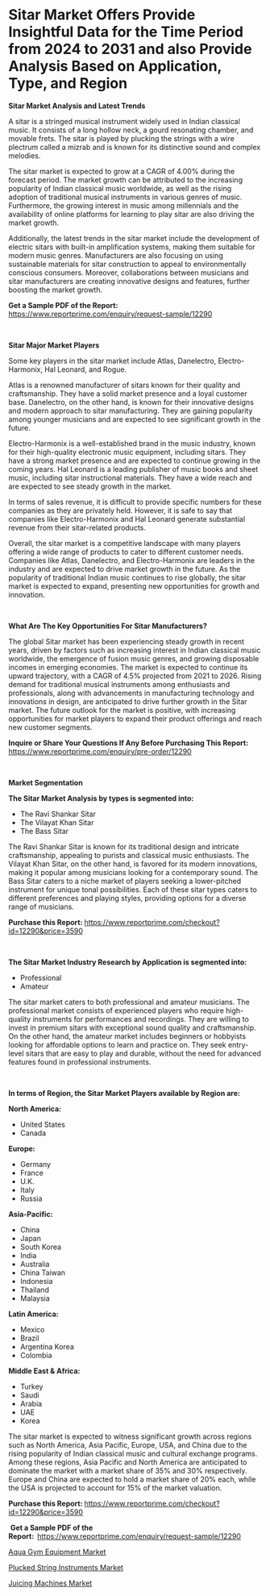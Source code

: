 <p><h1>Sitar Market Offers Provide Insightful Data for the Time Period from 2024 to 2031 and also Provide Analysis Based on Application, Type, and Region</h1></p><p><strong>Sitar Market Analysis and Latest Trends</strong></p>
<p><p>A sitar is a stringed musical instrument widely used in Indian classical music. It consists of a long hollow neck, a gourd resonating chamber, and movable frets. The sitar is played by plucking the strings with a wire plectrum called a mizrab and is known for its distinctive sound and complex melodies.</p><p>The sitar market is expected to grow at a CAGR of 4.00% during the forecast period. The market growth can be attributed to the increasing popularity of Indian classical music worldwide, as well as the rising adoption of traditional musical instruments in various genres of music. Furthermore, the growing interest in music among millennials and the availability of online platforms for learning to play sitar are also driving the market growth.</p><p>Additionally, the latest trends in the sitar market include the development of electric sitars with built-in amplification systems, making them suitable for modern music genres. Manufacturers are also focusing on using sustainable materials for sitar construction to appeal to environmentally conscious consumers. Moreover, collaborations between musicians and sitar manufacturers are creating innovative designs and features, further boosting the market growth.</p></p>
<p><strong>Get a Sample PDF of the Report:&nbsp;</strong> <a href="https://www.reportprime.com/enquiry/request-sample/12290">https://www.reportprime.com/enquiry/request-sample/12290</a></p>
<p>&nbsp;</p>
<p><strong>Sitar Major Market Players</strong></p>
<p><p>Some key players in the sitar market include Atlas, Danelectro, Electro-Harmonix, Hal Leonard, and Rogue. </p><p>Atlas is a renowned manufacturer of sitars known for their quality and craftsmanship. They have a solid market presence and a loyal customer base. Danelectro, on the other hand, is known for their innovative designs and modern approach to sitar manufacturing. They are gaining popularity among younger musicians and are expected to see significant growth in the future.</p><p>Electro-Harmonix is a well-established brand in the music industry, known for their high-quality electronic music equipment, including sitars. They have a strong market presence and are expected to continue growing in the coming years. Hal Leonard is a leading publisher of music books and sheet music, including sitar instructional materials. They have a wide reach and are expected to see steady growth in the market.</p><p>In terms of sales revenue, it is difficult to provide specific numbers for these companies as they are privately held. However, it is safe to say that companies like Electro-Harmonix and Hal Leonard generate substantial revenue from their sitar-related products.</p><p>Overall, the sitar market is a competitive landscape with many players offering a wide range of products to cater to different customer needs. Companies like Atlas, Danelectro, and Electro-Harmonix are leaders in the industry and are expected to drive market growth in the future. As the popularity of traditional Indian music continues to rise globally, the sitar market is expected to expand, presenting new opportunities for growth and innovation.</p></p>
<p>&nbsp;</p>
<p><strong>What Are The Key Opportunities For Sitar Manufacturers?</strong></p>
<p><p>The global Sitar market has been experiencing steady growth in recent years, driven by factors such as increasing interest in Indian classical music worldwide, the emergence of fusion music genres, and growing disposable incomes in emerging economies. The market is expected to continue its upward trajectory, with a CAGR of 4.5% projected from 2021 to 2026. Rising demand for traditional musical instruments among enthusiasts and professionals, along with advancements in manufacturing technology and innovations in design, are anticipated to drive further growth in the Sitar market. The future outlook for the market is positive, with increasing opportunities for market players to expand their product offerings and reach new customer segments.</p></p>
<p><strong>Inquire or Share Your Questions If Any Before Purchasing This Report:</strong> <a href="https://www.reportprime.com/enquiry/pre-order/12290">https://www.reportprime.com/enquiry/pre-order/12290</a></p>
<p>&nbsp;</p>
<p><strong>Market Segmentation</strong></p>
<p><strong>The Sitar Market Analysis by types is segmented into:</strong></p>
<p><ul><li>The Ravi Shankar Sitar</li><li>The Vilayat Khan Sitar</li><li>The Bass Sitar</li></ul></p>
<p><p>The Ravi Shankar Sitar is known for its traditional design and intricate craftsmanship, appealing to purists and classical music enthusiasts. The Vilayat Khan Sitar, on the other hand, is favored for its modern innovations, making it popular among musicians looking for a contemporary sound. The Bass Sitar caters to a niche market of players seeking a lower-pitched instrument for unique tonal possibilities. Each of these sitar types caters to different preferences and playing styles, providing options for a diverse range of musicians.</p></p>
<p><strong>Purchase this Report:&nbsp;</strong><a href="https://www.reportprime.com/checkout?id=12290&price=3590">https://www.reportprime.com/checkout?id=12290&price=3590</a></p>
<p>&nbsp;</p>
<p><strong>The Sitar Market Industry Research by Application is segmented into:</strong></p>
<p><ul><li>Professional</li><li>Amateur</li></ul></p>
<p><p>The sitar market caters to both professional and amateur musicians. The professional market consists of experienced players who require high-quality instruments for performances and recordings. They are willing to invest in premium sitars with exceptional sound quality and craftsmanship. On the other hand, the amateur market includes beginners or hobbyists looking for affordable options to learn and practice on. They seek entry-level sitars that are easy to play and durable, without the need for advanced features found in professional instruments.</p></p>
<p>&nbsp;</p>
<p><strong>In terms of Region, the Sitar Market Players available by Region are:</strong></p>
<p>
    <p> <strong> North America: </strong>
        <ul>
            <li>United States</li>
            <li>Canada</li>
        </ul>
        </p> 
    <p> <strong> Europe: </strong>
        <ul>
            <li>Germany</li>
            <li>France</li>
            <li>U.K.</li>
            <li>Italy</li>
            <li>Russia</li>
        </ul>
        </p> 
    <p> <strong> Asia-Pacific: </strong>
        <ul>
            <li>China</li>
            <li>Japan</li>
            <li>South Korea</li>
            <li>India</li>
            <li>Australia</li>
            <li>China Taiwan</li>
            <li>Indonesia</li>
            <li>Thailand</li>
            <li>Malaysia</li>
        </ul>
        </p> 
    <p> <strong> Latin America: </strong>
        <ul>
            <li>Mexico</li>
            <li>Brazil</li>
            <li>Argentina Korea</li>
            <li>Colombia</li>
        </ul>
        </p> 
    <p> <strong> Middle East & Africa: </strong>
        <ul>
            <li>Turkey</li>
            <li>Saudi</li>
            <li>Arabia</li>
            <li>UAE</li>
            <li>Korea</li>
        </ul>
    </p>
    </p>
<p><p>The sitar market is expected to witness significant growth across regions such as North America, Asia Pacific, Europe, USA, and China due to the rising popularity of Indian classical music and cultural exchange programs. Among these regions, Asia Pacific and North America are anticipated to dominate the market with a market share of 35% and 30% respectively. Europe and China are expected to hold a market share of 20% each, while the USA is projected to account for 15% of the market valuation.</p></p>
<p><strong>Purchase this Report: </strong><a href="https://www.reportprime.com/checkout?id=12290&price=3590">https://www.reportprime.com/checkout?id=12290&price=3590</a></p>
<p>&nbsp;<strong>Get a Sample PDF of the Report:&nbsp;&nbsp;</strong><a href="https://www.reportprime.com/enquiry/request-sample/12290">https://www.reportprime.com/enquiry/request-sample/12290</a></p>
<p><strong></strong></p>
<p><p><a href="https://github.com/kosella/Market-Research-Report-List-2/blob/main/aqua-gym-equipment-market.md">Aqua Gym Equipment Market</a></p><p><a href="https://github.com/nathandecarvalho/Market-Research-Report-List-2/blob/main/plucked-string-instruments-market.md">Plucked String Instruments Market</a></p><p><a href="https://github.com/julyju69/Market-Research-Report-List-2/blob/main/juicing-machines-market.md">Juicing Machines Market</a></p></p>